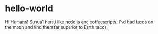 # hello-world

Hi Humans!
Suhua1 here,i like node js and coffeescripts.
I'vd had tacos on the moon and find them far superior to Earth tacos.
